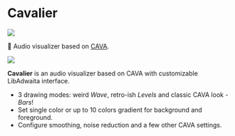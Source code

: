 # Cavalier
![](https://github.com/fsobolev/cavalier/raw/master/data/icons/hicolor/scalable/apps/io.github.fsobolev.Cavalier.svg)
<!-- <br/>[<img src="https://flathub.org/assets/badges/flathub-badge-en.png" width=128px>](https://flathub.org/apps/details/io.github.fsobolev.Cavalier) -->

🎵 Audio visualizer based on [CAVA](https://github.com/karlstav/cava).

![](https://raw.githubusercontent.com/fsobolev/cavalier/master/data/screenshots/main.png)

**Cavalier** is an audio visualizer based on CAVA with customizable LibAdwaita interface.
* 3 drawing modes: weird *Wave*, retro-ish *Levels* and classic CAVA look - *Bars*!
* Set single color or up to 10 colors gradient for background and foreground.
* Configure smoothing, noise reduction and a few other CAVA settings.
